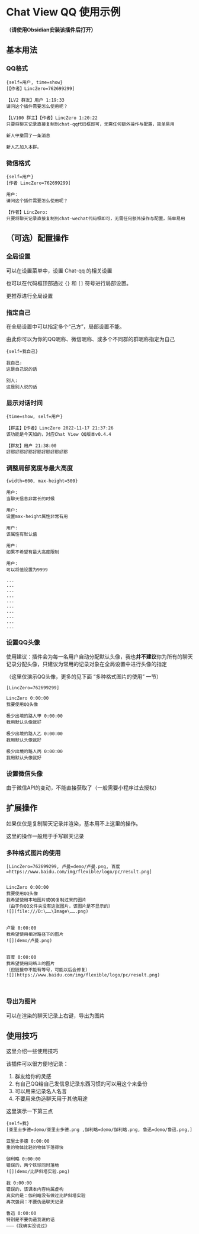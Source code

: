 # Chat View QQ 使用示例

**（请使用Obsidian安装该插件后打开）**

## 基本用法

### QQ格式

```chat-qq
{self=用户, time=show}
[【作者】LincZero=762699299]

【LV2 群友】用户 1:19:33  
请问这个插件需要怎么使用呢？ 
  
【LV100 群主】【作者】LincZero 1:20:22  
只要将聊天记录直接复制到chat-qq代码框即可，无需任何额外操作与配置，简单易用

新人甲撤回了一条消息

新人乙加入本群。

```

### 微信格式

```chat-wechat
{self=用户}
[作者 LincZero=762699299]

用户: 
请问这个插件需要怎么使用呢？ 
  
【作者】LincZero:
只要将聊天记录直接复制到chat-wechat代码框即可，无需任何额外操作与配置，简单易用

```

## （可选）配置操作

### 全局设置

可以在设置菜单中，设置 Chat-qq 的相关设置

也可以在代码框顶部通过 `{}` 和 `[]` 符号进行局部设置。

更推荐进行全局设置

### 指定自己

在全局设置中可以指定多个“己方”，局部设置不能。

由此你可以为你的QQ昵称、微信昵称、或多个不同群的群昵称指定为自己

```chat-wechat
{self=我自己}

我自己: 
这是自己说的话
  
别人:
这是别人说的话

```

### 显示对话时间

```chat-qq
{time=show, self=用户}

【群主】【作者】LincZero 2022-11-17 21:37:26
该功能是今天加的，对应Chat View QQ版本v0.4.4

【群友】用户 21:38:00
好耶好耶好耶好耶好耶好耶好耶

```

### 调整局部宽度与最大高度

```chat-wechat
{width=600, max-height=500}

用户: 
当聊天信息非常长的时候

用户:
设置max-height属性非常有用
  
用户: 
该属性有默认值

用户:
如果不希望有最大高度限制

用户:
可以将值设置为9999

...
...
...
...
...
...
...
...
...
...

```

### 设置QQ头像

使用建议：插件会为每一名用户自动分配默认头像，我也**并不建议**你为所有的聊天记录分配头像，只建议为常用的记录对象在全局设置中进行头像的指定

（这里仅演示QQ头像，更多的见下面 “多种格式图片的使用” 一节）

```chat-qq
[LincZero=762699299]

LincZero 0:00:00
我要使用QQ头像

极少出境的路人甲 0:00:00
我用默认头像就好

极少出境的路人乙 0:00:00
我用默认头像就好
  
极少出境的路人丙 0:00:00
我用默认头像就好

```

### 设置微信头像

由于微信API的变动，不能直接获取了（一般需要小程序过去授权）

## 扩展操作

如果仅仅是复制聊天记录并渲染，基本用不上这里的操作。

这里的操作一般用于手写聊天记录

### 多种格式图片的使用

```chat-qq
[LincZero=762699299, 卢曼=demo/卢曼.png, 百度=https://www.baidu.com/img/flexible/logo/pc/result.png]


LincZero 0:00:00
我要使用QQ头像
我希望使用本地图片或QQ复制过来的图片
（由于你QQ文件夹没有这张图片，该图片是不显示的）
![](file:///D:\……\Image\…….png)


卢曼 0:00:00
我希望使用相对路径下的图片
![](demo/卢曼.png)


百度 0:00:00
我希望使用网络上的图片
（但链接中不能有等号，可能以后会修复）
![](https://www.baidu.com/img/flexible/logo/pc/result.png)



```

### 导出为图片

可以在渲染的聊天记录上右键，导出为图片

## 使用技巧

这里介绍一些使用技巧

该插件可以很方便地记录：
1. 群友给你的灵感
2. 有自己QQ给自己发信息记录东西习惯的可以用这个来备份
3. 可以用来记录名人名言
4. 不要用来伪造聊天用于其他用途

这里演示一下第三点

```chat-qq
{self=我}
[亚里士多德=demo/亚里士多德.png ,伽利略=demo/伽利略.png, 鲁迅=demo/鲁迅.png,]

亚里士多德 0:00:00
重的物体比轻的物体下落得快

伽利略 0:00:00
错误的，两个铁球同时落地
![](demo/比萨斜塔实验.png)

我 0:00:00
错误的，该课本内容纯属虚构
真实的是：伽利略没有做过比萨斜塔实验
再次强调：不要伪造聊天记录

鲁迅 0:00:00
特别是不要伪造我说的话
———《我确实没说过》
```
